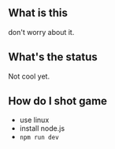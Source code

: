
What is this
------------

don't worry about it.


What's the status
-----------------

Not cool yet.


How do I shot game
------------------

* use linux
* install node.js
* `npm run dev`

